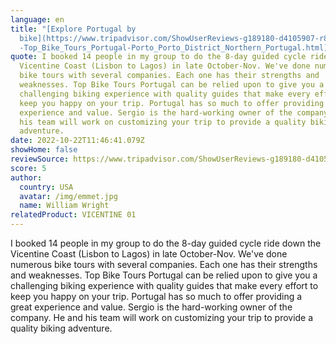 ```yaml
---
language: en
title: "[Explore Portugal by
  bike](https://www.tripadvisor.com/ShowUserReviews-g189180-d4105907-r868726035\
  -Top_Bike_Tours_Portugal-Porto_Porto_District_Northern_Portugal.html)"
quote: I booked 14 people in my group to do the 8-day guided cycle ride down the
  Vicentine Coast (Lisbon to Lagos) in late October-Nov. We've done numerous
  bike tours with several companies. Each one has their strengths and
  weaknesses. Top Bike Tours Portugal can be relied upon to give you a
  challenging biking experience with quality guides that make every effort to
  keep you happy on your trip. Portugal has so much to offer providing a great
  experience and value. Sergio is the hard-working owner of the company. He and
  his team will work on customizing your trip to provide a quality biking
  adventure.
date: 2022-10-22T11:46:41.079Z
showHome: false
reviewSource: https://www.tripadvisor.com/ShowUserReviews-g189180-d4105907-r868726035-Top_Bike_Tours_Portugal-Porto_Porto_District_Northern_Portugal.html
score: 5
author:
  country: USA
  avatar: /img/emmet.jpg
  name: William Wright
relatedProduct: VICENTINE 01
---
```

I booked 14 people in my group to do the 8-day guided cycle ride down the Vicentine Coast (Lisbon to Lagos) in late October-Nov. We've done numerous bike tours with several companies. Each one has their strengths and weaknesses. Top Bike Tours Portugal can be relied upon to give you a challenging biking experience with quality guides that make every effort to keep you happy on your trip. Portugal has so much to offer providing a great experience and value. Sergio is the hard-working owner of the company. He and his team will work on customizing your trip to provide a quality biking adventure.